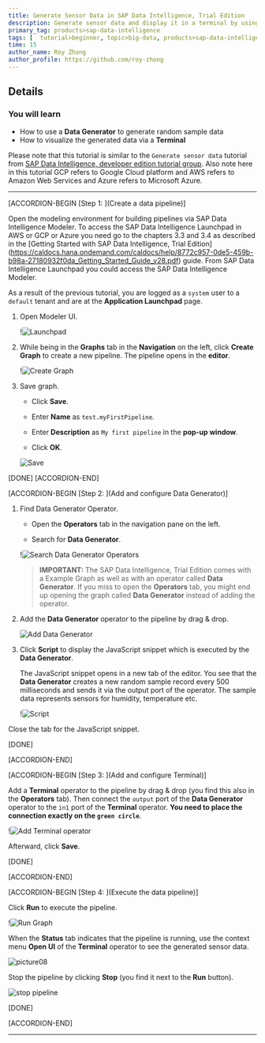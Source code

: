 ```yaml
---
title: Generate Sensor Data in SAP Data Intelligence, Trial Edition
description: Generate sensor data and display it in a terminal by using SAP Data Intelligence, Trial Edition.
primary_tag: products>sap-data-intelligence
tags: [  tutorial>beginner, topic>big-data, products>sap-data-intelligence ]
time: 15
author_name: Roy Zhong
author_profile: https://github.com/roy-zhong
---
```


## Details
### You will learn  
- How to use a **Data Generator** to generate random sample data
- How to visualize the generated data via a **Terminal**

Please note that this tutorial is similar to the `Generate sensor data` tutorial from [SAP Data Intelligence, developer edition tutorial group](https://developers.sap.com/group.datahub-pipelines.html).
Also note here in this tutorial GCP refers to Google Cloud platform and AWS refers to Amazon Web Services and Azure refers to Microsoft Azure.

---

[ACCORDION-BEGIN [Step 1: ](Create a data pipeline)]

Open the modeling environment for building pipelines via SAP Data Intelligence Modeler. To access the SAP Data Intelligence Launchpad in AWS or GCP or Azure you need go to the chapters 3.3 and 3.4 as described in the [Getting Started with SAP Data Intelligence, Trial Edition] (https://caldocs.hana.ondemand.com/caldocs/help/8772c957-0de5-459b-b98a-27180932f0da_Getting_Started_Guide_v28.pdf) guide. From SAP Data Intelligence Launchpad you could access the SAP Data Intelligence Modeler.

As a result of the previous tutorial, you are logged as a `system` user to a `default` tenant and are at the **Application Launchpad** page.

1. Open Modeler UI.

    !![Launchpad](datahub-trial-v2-pipelines-part01-0.png)

2. While being in the **Graphs** tab in the **Navigation** on the left, click **Create Graph** to create a new pipeline. The pipeline opens in the **editor**.

    !![Create Graph](datahub-trial-v2-pipelines-part01-1.png)

3. Save graph.

    - Click **Save**.

    - Enter **Name** as `test.myFirstPipeline`.

    - Enter **Description** as `My first pipeline` in the **pop-up window**.

    - Click **OK**.

    ![Save](datahub-trial-v2-pipelines-part01-2.png)

[DONE]
[ACCORDION-END]

[ACCORDION-BEGIN [Step 2: ](Add and configure Data Generator)]

1. Find Data Generator Operator.

    - Open the **Operators** tab in the navigation pane on the left.

    - Search for **Data Generator**.

    !![Search Data Generator Operators](datahub-trial-v2-pipelines-part01-3.png)

    >**IMPORTANT:** The SAP Data Intelligence, Trial Edition comes with a Example Graph as well as with an operator called **Data Generator**. If you miss to open the **Operators** tab, you might end up opening the graph called **Data Generator** instead of adding the operator.

2. Add the **Data Generator** operator to the pipeline by drag & drop.

    ![Add Data Generator](datahub-trial-v2-pipelines-part01-4.png)

3. Click **Script** to display the JavaScript snippet which is executed by the **Data Generator**.

    The JavaScript snippet opens in a new tab of the editor. You see that the **Data Generator** creates a new random sample record every 500 milliseconds and sends it via the output port of the operator. The sample data represents sensors for humidity, temperature etc.

    !![Script](datahub-trial-v2-pipelines-part01-5.png)

Close the tab for the JavaScript snippet.

[DONE]

[ACCORDION-END]


[ACCORDION-BEGIN [Step 3: ](Add and configure Terminal)]

Add a **Terminal** operator to the pipeline by drag & drop (you find this also in the **Operators** tab). Then connect the `output` port of the **Data Generator** operator to the `in1` port of the **Terminal** operator. **You need to place the connection exactly on the `green circle`**.

!![Add Terminal operator](datahub-trial-v2-pipelines-part01-6.png)

Afterward, click **Save**.

[DONE]

[ACCORDION-END]

[ACCORDION-BEGIN [Step 4: ](Execute the data pipeline)]

Click **Run** to execute the pipeline.

!![Run Graph](datahub-trial-v2-pipelines-part01-7.png)

When the **Status** tab indicates that the pipeline is running, use the context menu **Open UI** of the **Terminal** operator to see the generated sensor data.

![picture08](datahub-trial-v2-pipelines-part01-8.png)

Stop the pipeline by clicking **Stop** (you find it next to the **Run** button).

![stop pipeline](stop-pipeline.png)

[DONE]

[ACCORDION-END]

---
